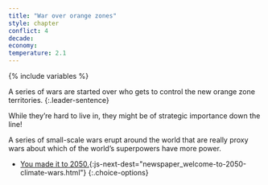 ```yaml
---
title: "War over orange zones"
style: chapter
conflict: 4
decade: 
economy: 
temperature: 2.1
---
```


{% include variables %}

A series of wars are started over who gets to control the new orange zone territories. 
{:.leader-sentence}

While they’re hard to live in, they might be of strategic importance down the line!

A series of small-scale wars erupt around the world that are really proxy wars about which of the world’s superpowers have more power.

- [You made it to 2050.](part-page_2050.html){:js-next-dest="newspaper_welcome-to-2050-climate-wars.html"}
{:.choice-options}
